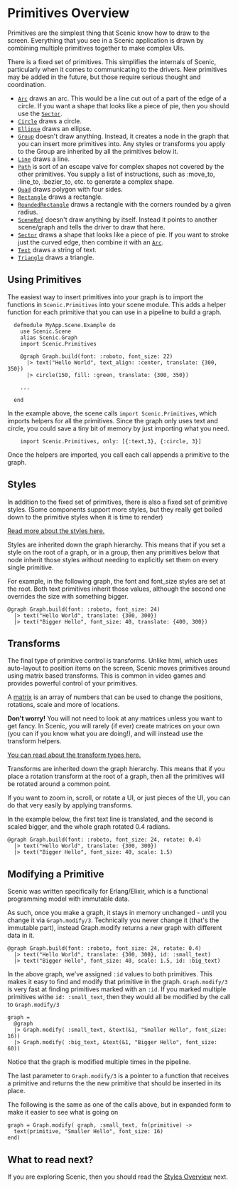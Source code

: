 # Primitives Overview

Primitives are the simplest thing that Scenic know how to draw to the screen. Everything that you see in a Scenic application is drawn by combining multiple primitives together to make complex UIs.

There is a fixed set of primitives. This simplifies the internals of Scenic, particularly when it comes to communicating to the drivers. New primitives may be added in the future, but those require serious thought and coordination.

* [`Arc`](Scenic.Primitive.Arc.html) draws an arc. This would be a line cut out of a part of the edge of a circle. If you want a shape that looks like a piece of pie, then you should use the [`Sector`](Scenic.Primitive.Sector.html).
* [`Circle`](Scenic.Primitive.Circle.html) draws a circle. 
* [`Ellipse`](Scenic.Primitive.Ellipse.html) draws an ellipse.
* [`Group`](Scenic.Primitive.Group.html) doesn't draw anything. Instead, it creates a node in the graph that you can insert more primitives into. Any styles or transforms you apply to the Group are inherited by all the primitives below it.
* [`Line`](Scenic.Primitive.Line.html) draws a line.
* [`Path`](Scenic.Primitive.Path.html) is sort of an escape valve for complex shapes not covered by the other primitives. You supply a list of instructions, such as :move_to, :line_to, :bezier_to, etc. to generate a complex shape.
* [`Quad`](Scenic.Primitive.Quad.html) draws polygon with four sides.
* [`Rectangle`](Scenic.Primitive.Rectangle.html) draws a rectangle.
* [`RoundedRectangle`](Scenic.Primitive.RoundedRectangle.html) draws a rectangle with the corners rounded by a given radius.
* [`SceneRef`](Scenic.Primitive.SceneRef.html) doesn't draw anything by itself. Instead it points to another scene/graph and tells the driver to draw that here.
* [`Sector`](Scenic.Primitive.Sector.html) draws a shape that looks like a piece of pie. If you want to stroke just the curved edge, then combine it with an [`Arc`](Scenic.Primitive.Arc.html).
* [`Text`](Scenic.Primitive.Text.html) draws a string of text.
* [`Triangle`](Scenic.Primitive.Triangle.html) draws a triangle.

## Using Primitives

The easiest way to insert primitives into your graph is to import the functions in `Scenic.Primitives` into your scene module. This adds a helper function for each primitive that you can use in a pipeline to build a graph.

      defmodule MyApp.Scene.Example do
        use Scenic.Scene
        alias Scenic.Graph
        import Scenic.Primitives

        @graph Graph.build(font: :roboto, font_size: 22)
          |> text("Hello World", text_align: :center, translate: {300, 350})
          |> circle(150, fill: :green, translate: {300, 350})

        ...

      end

In the example above, the scene calls `import Scenic.Primitives`, which imports helpers for all the primitives. Since the graph only uses text and circle, you could save a tiny bit of memory by just importing what you need.

        import Scenic.Primitives, only: [{:text,3}, {:circle, 3}]

Once the helpers are imported, you call each call appends a primitive to the graph.

## Styles

In addition to the fixed set of primitives, there is also a fixed set of primitive styles. (Some components support more styles, but they really get boiled down to the primitive styles when it is time to render)

[Read more about the styles here.](overview_styles.html)

Styles are inherited down the graph hierarchy. This means that if you set a style on the root of a graph, or in a group, then any primitives below that node inherit those styles without needing to explicitly set them on every single primitive.

For example, in the following graph, the font and font_size styles are set at the root. Both text primitives inherit those values, although the second one overrides the size with something bigger.

    @graph Graph.build(font: :roboto, font_size: 24)
      |> text("Hello World", translate: {300, 300})
      |> text("Bigger Hello", font_size: 40, translate: {400, 300})


## Transforms

The final type of primitive control is transforms. Unlike html, which uses auto-layout to position items on the screen, Scenic moves primitives around using matrix based transforms. This is common in video games and provides powerful control of your primitives.

A [matrix](https://en.wikipedia.org/wiki/Matrix_(mathematics)) is an array of numbers that can be used to change the positions, rotations, scale and more of locations.

**Don't worry!** You will not need to look at any matrices unless you want to get fancy. In Scenic, you will rarely (if ever) create matrices on your own (you can if you know what you are doing!), and will instead use the transform helpers.

[You can read about the transform types here.](overview_transforms.html)

Transforms are inherited down the graph hierarchy. This means that if you place a rotation transform at the root of a graph, then all the primitives will be rotated around a common point.

If you want to zoom in, scroll, or rotate a UI, or just pieces of the UI, you can do that very easily by applying transforms.

In the example below, the first text line is translated, and the second is scaled bigger, and the whole graph rotated 0.4 radians.

    @graph Graph.build(font: :roboto, font_size: 24, rotate: 0.4)
      |> text("Hello World", translate: {300, 300})
      |> text("Bigger Hello", font_size: 40, scale: 1.5)


## Modifying a Primitive

Scenic was written specifically for Erlang/Elixir, which is a functional programming model with immutable data.

As such, once you make a graph, it stays in memory unchanged - until you change it via `Graph.modify/3`. Technically you never change it (that's the immutable part), instead Graph.modify returns a new graph with different data in it.

    @graph Graph.build(font: :roboto, font_size: 24, rotate: 0.4)
      |> text("Hello World", translate: {300, 300}, id: :small_text)
      |> text("Bigger Hello", font_size: 40, scale: 1.5, id: :big_text)

In the above graph, we've assigned `:id` values to both primitives. This makes it easy to find and modify that primitive in the graph. `Graph.modify/3` is very fast at finding primitives marked with an `:id`. If you marked multiple primitives withe `id: :small_text`, then they would all be modified by the call to  `Graph.modify/3`

    graph =
      @graph
      |> Graph.modify( :small_text, &text(&1, "Smaller Hello", font_size: 16))
      |> Graph.modify( :big_text, &text(&1, "Bigger Hello", font_size: 60))

Notice that the graph is modified multiple times in the pipeline.

The last parameter to `Graph.modify/3` is a pointer to a function that receives a primitive and returns the the new primitive that should be inserted in its place.

The following is the same as one of the calls above, but in expanded form to make it easier to see what is going on

    graph = Graph.modify( graph, :small_text, fn(primitive) ->
      text(primitive, "Smaller Hello", font_size: 16)
    end)


## What to read next?

If you are exploring Scenic, then you should read the [Styles Overview](overview_styles.html) next.
